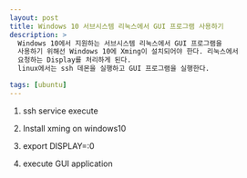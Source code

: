 ```yaml
---
layout: post
title: Windows 10 서브시스템 리눅스에서 GUI 프로그램 사용하기
description: >
  Windows 10에서 지원하는 서브시스템 리눅스에서 GUI 프로그램을 
  사용하기 위해선 Windows 10에 Xming이 설치되어야 한다. 리눅스에서
  요청하는 Display를 처리하게 된다. 
  linux에서는 ssh 데몬을 실행하고 GUI 프로그램을 실행한다. 

tags: [ubuntu]
---
```




1. ssh service execute

2. Install xming on windows10 

3. export DISPLAY=:0

4. execute GUI application 

